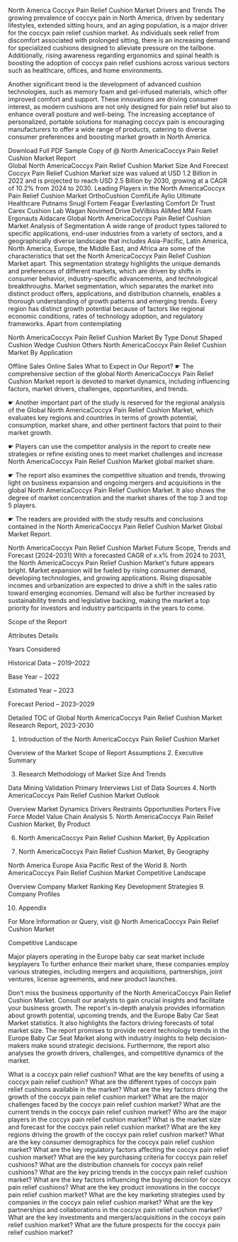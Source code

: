 North America Coccyx Pain Relief Cushion Market Drivers and Trends
The growing prevalence of coccyx pain in North America, driven by sedentary lifestyles, extended sitting hours, and an aging population, is a major driver for the coccyx pain relief cushion market. As individuals seek relief from discomfort associated with prolonged sitting, there is an increasing demand for specialized cushions designed to alleviate pressure on the tailbone. Additionally, rising awareness regarding ergonomics and spinal health is boosting the adoption of coccyx pain relief cushions across various sectors such as healthcare, offices, and home environments.

Another significant trend is the development of advanced cushion technologies, such as memory foam and gel-infused materials, which offer improved comfort and support. These innovations are driving consumer interest, as modern cushions are not only designed for pain relief but also to enhance overall posture and well-being. The increasing acceptance of personalized, portable solutions for managing coccyx pain is encouraging manufacturers to offer a wide range of products, catering to diverse consumer preferences and boosting market growth in North America.

Download Full PDF Sample Copy of @ North AmericaCoccyx Pain Relief Cushion Market Report  
Global North AmericaCoccyx Pain Relief Cushion Market Size And Forecast
Coccyx Pain Relief Cushion Market size was valued at USD 1.2 Billion in 2022 and is projected to reach USD 2.5 Billion by 2030, growing at a CAGR of 10.2% from 2024 to 2030.
Leading Players in the North AmericaCoccyx Pain Relief Cushion Market
OrthoCushion
ComfiLife
Aylio
Ultimate Healthcare
Putnams
Snugl
Fortem
Feagar
Everlasting Comfort
Dr Trust
Carex
Cushion Lab
Wagan
Novimed
Drive DeVilbiss
AliMed
MM Foam
Ergonauts
Aidacare
Global North AmericaCoccyx Pain Relief Cushion Market Analysis of Segmentation
A wide range of product types tailored to specific applications, end-user industries from a variety of sectors, and a geographically diverse landscape that includes Asia-Pacific, Latin America, North America, Europe, the Middle East, and Africa are some of the characteristics that set the North AmericaCoccyx Pain Relief Cushion Market apart. This segmentation strategy highlights the unique demands and preferences of different markets, which are driven by shifts in consumer behavior, industry-specific advancements, and technological breakthroughs. Market segmentation, which separates the market into distinct product offers, applications, and distribution channels, enables a thorough understanding of growth patterns and emerging trends. Every region has distinct growth potential because of factors like regional economic conditions, rates of technology adoption, and regulatory frameworks. Apart from contemplating

North AmericaCoccyx Pain Relief Cushion Market By Type
Donut Shaped Cushion
Wedge Cushion
Others
North AmericaCoccyx Pain Relief Cushion Market By Application

Offline Sales
Online Sales
What to Expect in Our Report?
☛ The comprehensive section of the global North AmericaCoccyx Pain Relief Cushion Market report is devoted to market dynamics, including influencing factors, market drivers, challenges, opportunities, and trends.

☛ Another important part of the study is reserved for the regional analysis of the Global North AmericaCoccyx Pain Relief Cushion Market, which evaluates key regions and countries in terms of growth potential, consumption, market share, and other pertinent factors that point to their market growth.

☛ Players can use the competitor analysis in the report to create new strategies or refine existing ones to meet market challenges and increase North AmericaCoccyx Pain Relief Cushion Market global market share.

☛ The report also examines the competitive situation and trends, throwing light on business expansion and ongoing mergers and acquisitions in the global North AmericaCoccyx Pain Relief Cushion Market. It also shows the degree of market concentration and the market shares of the top 3 and top 5 players.

☛ The readers are provided with the study results and conclusions contained in the North AmericaCoccyx Pain Relief Cushion Market Global Market Report.

North AmericaCoccyx Pain Relief Cushion Market Future Scope, Trends and Forecast [2024-2031]
With a forecasted CAGR of x.x% from 2024 to 2031, the North AmericaCoccyx Pain Relief Cushion Market's future appears bright. Market expansion will be fueled by rising consumer demand, developing technologies, and growing applications. Rising disposable incomes and urbanization are expected to drive a shift in the sales ratio toward emerging economies. Demand will also be further increased by sustainability trends and legislative backing, making the market a top priority for investors and industry participants in the years to come.

Scope of the Report

Attributes Details

Years Considered

Historical Data – 2019–2022

Base Year – 2022

Estimated Year – 2023

Forecast Period – 2023–2029

Detailed TOC of Global North AmericaCoccyx Pain Relief Cushion Market Research Report, 2023-2030
1. Introduction of the North AmericaCoccyx Pain Relief Cushion Market

Overview of the Market
Scope of Report
Assumptions
2. Executive Summary

3. Research Methodology of Market Size And Trends

Data Mining
Validation
Primary Interviews
List of Data Sources
4. North AmericaCoccyx Pain Relief Cushion Market Outlook

Overview
Market Dynamics
Drivers
Restraints
Opportunities
Porters Five Force Model
Value Chain Analysis
5. North AmericaCoccyx Pain Relief Cushion Market, By Product

6. North AmericaCoccyx Pain Relief Cushion Market, By Application

7. North AmericaCoccyx Pain Relief Cushion Market, By Geography

North America
Europe
Asia Pacific
Rest of the World
8. North AmericaCoccyx Pain Relief Cushion Market Competitive Landscape

Overview
Company Market Ranking
Key Development Strategies
9. Company Profiles

10. Appendix

For More Information or Query, visit @ North AmericaCoccyx Pain Relief Cushion Market

Competitive Landscape

Major players operating in the Europe baby car seat market include keyplayers To further enhance their market share, these companies employ various strategies, including mergers and acquisitions, partnerships, joint ventures, license agreements, and new product launches.

Don’t miss the business opportunity of the North AmericaCoccyx Pain Relief Cushion Market. Consult our analysts to gain crucial insights and facilitate your business growth.
The report's in-depth analysis provides information about growth potential, upcoming trends, and the Europe Baby Car Seat Market statistics. It also highlights the factors driving forecasts of total market size. The report promises to provide recent technology trends in the Europe Baby Car Seat Market along with industry insights to help decision-makers make sound strategic decisions. Furthermore, the report also analyses the growth drivers, challenges, and competitive dynamics of the market.

What is a coccyx pain relief cushion?
What are the key benefits of using a coccyx pain relief cushion?
What are the different types of coccyx pain relief cushions available in the market?
What are the key factors driving the growth of the coccyx pain relief cushion market?
What are the major challenges faced by the coccyx pain relief cushion market?
What are the current trends in the coccyx pain relief cushion market?
Who are the major players in the coccyx pain relief cushion market?
What is the market size and forecast for the coccyx pain relief cushion market?
What are the key regions driving the growth of the coccyx pain relief cushion market?
What are the key consumer demographics for the coccyx pain relief cushion market?
What are the key regulatory factors affecting the coccyx pain relief cushion market?
What are the key purchasing criteria for coccyx pain relief cushions?
What are the distribution channels for coccyx pain relief cushions?
What are the key pricing trends in the coccyx pain relief cushion market?
What are the key factors influencing the buying decision for coccyx pain relief cushions?
What are the key product innovations in the coccyx pain relief cushion market?
What are the key marketing strategies used by companies in the coccyx pain relief cushion market?
What are the key partnerships and collaborations in the coccyx pain relief cushion market?
What are the key investments and mergers/acquisitions in the coccyx pain relief cushion market?
What are the future prospects for the coccyx pain relief cushion market?
